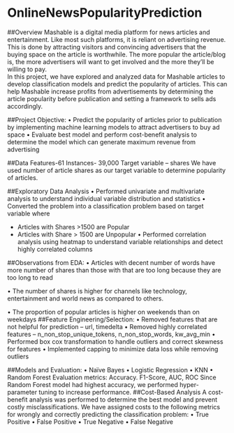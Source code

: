 # OnlineNewsPopularityPrediction

##Overview
Mashable is a digital media platform for news articles and entertainment. Like most such platforms, it is reliant on advertising revenue. This is done by attracting visitors and convincing advertisers that the buying space on the article is worthwhile. The more popular the article/blog is, the more advertisers will want to get involved and the more they’ll be willing to pay.  
In this project, we have explored and analyzed data for Mashable articles to develop classification models and predict the popularity of articles. This can help Mashable increase profits from advertisements by determining the article popularity before publication and setting a framework to sells ads accordingly.

##Project Objective:
•	Predict the popularity of articles prior to publication by implementing machine learning models to attract advertisers to buy ad space
•	Evaluate best model and perform cost-benefit analysis to determine the model which can generate maximum revenue from advertising

##Data
Features-61
Instances- 39,000
Target variable – shares 
We have used number of article shares as our target variable to determine popularity of articles. 
 
##Exploratory Data Analysis
•	Performed univariate and multivariate analysis to understand individual variable distribution and statistics
•	Converted the problem into a classification problem based on target variable where
-	Articles with Shares >1500 are Popular
-	Articles with Share > 1500 are Unpopular
•	Performed correlation analysis using heatmap to understand variable relationships and detect highly correlated columns
 

##Observations from EDA:
•	Articles with decent number of words have more number of shares than those with that are too long because they are too long to read

 

•	The number of shares is higher for channels like technology, entertainment and world news as compared to others.
 
•	The proportion of popular articles is higher on weekends than on weekdays
##Feature Engineering/Selection:
•	Removed features that are not helpful for prediction – url, timedelta
•	Removed highly correlated features – n_non_stop_unique_tokens, n_non_stop_words, kw_avg_min
•	Performed box cox transformation to handle outliers and correct skewness for features
•	Implemented capping to minimize data loss while removing outliers

##Models and Evaluation:
•	Naïve Bayes
•	Logistic Regression
•	KNN
•	Random Forest
Evaluation metrics: Accuracy. F1-Score, AUC, ROC 
Since Random Forest model had highest accuracy, we performed hyper-parameter tuning to increase performance.
##Cost-Based Analysis
A cost-benefit analysis was performed to determine the best model and prevent costly misclassifications. We have assigned costs to the following metrics for wrongly and correctly predicting the classification problem:
•	True Positive
•	False Positive
•	True Negative
•	False Negative
